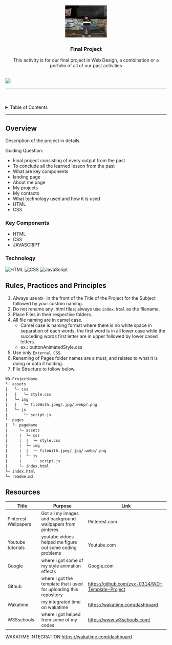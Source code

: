 <a name="readme-top">

<br/>

<br />
<div align="center">
  <a href="https://github.com/ckhole25">
  <!-- TODO: If you want to add logo or banner you can add it here -->
    <img src="./pages/page1/assets/img/wallpaper.jpg" alt="Nyebe" width="130" height="100">
  </a>
<!-- TODO: Change Title to the name of the title of your Project -->
  <h3 align="center">Final Project</h3>
</div>
<!-- TODO: Make a short description -->
<div align="center">
This activity is for our final project in Web Design, a combination or a porfolio of all of our past activities
</div>

<br />

<!-- TODO: Change the zyx-0314 into your github username  -->
<!-- TODO: Change the WD-Template-Project into the same name of your folder -->
![](https://visit-counter.vercel.app/counter.png?page=https://github.dev/ckhole25/WD-FINALS)

---

<br />
<br />

<!-- TODO: If you want to add more layers for your readme -->
<details>
  <summary>Table of Contents</summary>
  <ol>
    <li>
      <a href="#overview">Overview</a>
      <ol>
        <li>
          <a href="#key-components">Key Components</a>
        </li>
        <li>
          <a href="#technology">Technology</a>
        </li>
      </ol>
    </li>
    <li>
      <a href="#rule,-practices-and-principles">Rules, Practices and Principles</a>
    </li>
    <li>
      <a href="#resources">Resources</a>
    </li>
  </ol>
</details>

---

## Overview

<!-- TODO: To be changed -->
<!-- The following are just sample -->
Description of the project in details.

Guiding Question:
- Final project consisting of every output from the past
- To conclude all the learned lesson from the past
- What are key components
- landing page
- About me page
- My projects 
- My contacts 
- What technology used and how it is used
- HTML
- CSS

### Key Components
<!-- TODO: List of Key Components -->
<!-- The following are just sample -->
- HTML
- CSS
- JAVASCRIPT

### Technology
<!-- TODO: List of Technology Used -->
![HTML](https://img.shields.io/badge/HTML-E34F26?style=for-the-badge&logo=html5&logoColor=white)
![CSS](https://img.shields.io/badge/CSS-1572B6?style=for-the-badge&logo=css3&logoColor=white)
![JavaScript](https://img.shields.io/badge/JavaScript-F7DF1E?style=for-the-badge&logo=javascript&logoColor=white)

## Rules, Practices and Principles
1. Always use `WD-` in the front of the Title of the Project for the Subject followed by your custom naming.
2. Do not rename any .html files; always use `index.html` as the filename.
3. Place Files in their respective folders.
4. All file naming are in camel case.
   - Camel case is naming format where there is no white space in separation of each words, the first word is in all lower case while the succeding words first letter are in upper followed by lower cased letters.
   - ex.: buttonAnimatedStyle.css
5. Use only `External CSS`.
6. Renaming of Pages folder names are a must, and relates to what it is doing or data it holding.
7. File Structure to follow below.

```
WD-ProjectName
└─ assets
|   └─ css
|   |   └─ style.css
|   └─ img
|   |   └─ fileWith.jpeg/.jpg/.webp/.png
|   └─ js
|       └─ script.js
└─ pages
|  └─ pageName
|     └─ assets
|     |  └─ css
|     |  |  └─ style.css
|     |  └─ img
|     |  |  └─ fileWith.jpeg/.jpg/.webp/.png
|     |  └─ js
|     |     └─ script.js
|     └─ index.html
└─ index.html
└─ readme.md
```

## Resources

<!-- TODO: Add References -->
| Title | Purpose | Link |
|-|-|-|
Pinterest Wallpapers | Got all my images and background wallpapers from pinteres | Pinterest.com |
| Youtube tutorials | youtube vidoes helped me figure out some coding problems | Youtube.com |
| Google | where i got some of my style animation effects | Google.com |
| Github | where i got the template that i used for uploading this repository | https://github.com/zyx-0314/WD-Template-Project |
| Wakatime | my integrated time on wakatime | https://wakatime.com/dashboard |
| W3Sschools | where i got helped from some of my codes | https://www.w3schools.com/ |


WAKATIME INTEGRATION 
https://wakatime.com/dashboard